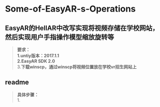 # Some-of-EasyAR-s-Operations
## EasyAR的HellAR中改写实现将视频存储在学校网站，然后实现用户手指操作模型缩放旋转等  
>**要求：**  
>**1.untiy版本：2017.1.1**  
>**2.EasyAR SDK 2.0**  
>3.**下载winscp，通过winscp将视频位置放在学校vr招生网站上**

## readme  
>**具体步骤：**  
>1.
>


